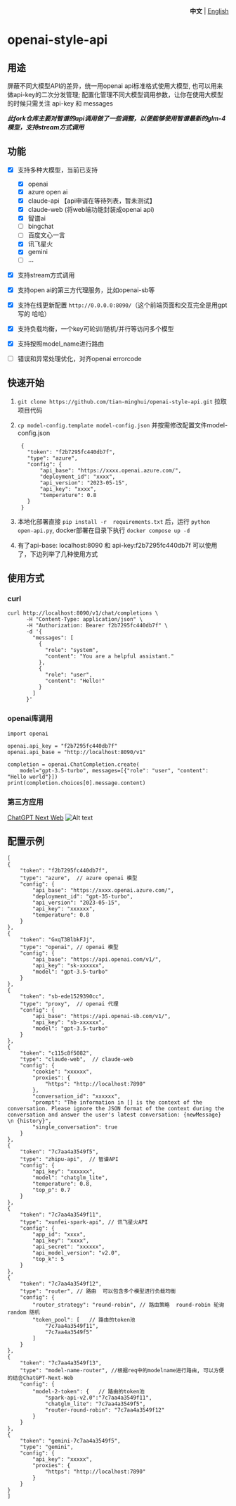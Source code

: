 <p align="right">
   <strong>中文</strong> | <a href="./README_EN.md">English</a>
</p>

# openai-style-api

## 用途
屏蔽不同大模型API的差异，统一用openai api标准格式使用大模型, 也可以用来做api-key的二次分发管理; 配置化管理不同大模型调用参数，让你在使用大模型的时候只需关注 api-key 和 messages

 ***此fork仓库主要对智谱的api调用做了一些调整，以便能够使用智谱最新的glm-4模型，支持stream方式调用***
## 功能

- [x] 支持多种大模型，当前已支持
  - [x] openai
  - [x] azure open ai
  - [x] claude-api 【api申请在等待列表，暂未测试】
  - [x] claude-web (将web端功能封装成openai api)
  - [x] 智谱ai
  - [ ] bingchat
  - [ ] 百度文心一言
  - [x] 讯飞星火
  - [x] gemini
  - [ ] ...
- [x] 支持stream方式调用
- [x] 支持open ai的第三方代理服务，比如openai-sb等
- [x] 支持在线更新配置 `http://0.0.0.0:8090/`（这个前端页面和交互完全是用gpt写的 哈哈）
- [x] 支持负载均衡，一个key可轮训/随机/并行等访问多个模型
- [x] 支持按照model_name进行路由
- [ ] 错误和异常处理优化，对齐openai errorcode


## 快速开始

1. `git clone https://github.com/tian-minghui/openai-style-api.git` 拉取项目代码
2. `cp model-config.template model-config.json`  并按需修改配置文件model-config.json
 
        {
          "token": "f2b7295fc440db7f",
          "type": "azure",
          "config": {
              "api_base": "https://xxxx.openai.azure.com/",
              "deployment_id": "xxxx",
              "api_version": "2023-05-15",
              "api_key": "xxxx",
              "temperature": 0.8
          }
        }

4. 本地化部署直接 `pip install -r  requirements.txt` 后，运行 `python open-api.py`,  docker部署在目录下执行 `docker compose up -d`
5. 有了api-base: localhost:8090 和 api-key:f2b7295fc440db7f 可以使用了，下边列举了几种使用方式

## 使用方式

### curl

    curl http://localhost:8090/v1/chat/completions \
          -H "Content-Type: application/json" \
          -H "Authorization: Bearer f2b7295fc440db7f" \
          -d '{
            "messages": [
              {
                "role": "system",
                "content": "You are a helpful assistant."
              },
              {
                "role": "user",
                "content": "Hello!"
              }
            ]
          }'

### openai库调用

    import openai

    openai.api_key = "f2b7295fc440db7f"
    openai.api_base = "http://localhost:8090/v1"

    completion = openai.ChatCompletion.create(
        model="gpt-3.5-turbo", messages=[{"role": "user", "content": "Hello world"}])
    print(completion.choices[0].message.content)

### 第三方应用

[ChatGPT Next Web](https://github.com/Yidadaa/ChatGPT-Next-Web)
![Alt text](img/image.png)

## 配置示例
    [
    {
        "token": "f2b7295fc440db7f",
        "type": "azure",  // azure openai 模型
        "config": {
            "api_base": "https://xxxx.openai.azure.com/",
            "deployment_id": "gpt-35-turbo",
            "api_version": "2023-05-15",
            "api_key": "xxxxxx",
            "temperature": 0.8
        }
    },
    {
        "token": "GxqT3BlbkFJj",
        "type": "openai", // openai 模型
        "config": {
            "api_base": "https://api.openai.com/v1/",
            "api_key": "sk-xxxxxx",
            "model": "gpt-3.5-turbo"
        }
    },
    {
        "token": "sb-ede1529390cc",
        "type": "proxy",  // openai 代理 
        "config": {
            "api_base": "https://api.openai-sb.com/v1/",
            "api_key": "sb-xxxxxx",
            "model": "gpt-3.5-turbo"
        }
    },
    {
        "token": "c115c8f5082",
        "type": "claude-web",  // claude-web 
        "config": {
            "cookie": "xxxxxx",
            "proxies": {
                "https": "http://localhost:7890"
            },
            "conversation_id": "xxxxxx",
            "prompt": "The information in [] is the context of the conversation. Please ignore the JSON format of the context during the conversation and answer the user's latest conversation: {newMessage} \n {history}",
            "single_conversation": true
        }
    },
    {
        "token": "7c7aa4a3549f5",
        "type": "zhipu-api",  // 智谱API
        "config": {
            "api_key": "xxxxxx",
            "model": "chatglm_lite",
            "temperature": 0.8,
            "top_p": 0.7
        }
    },
    {
        "token": "7c7aa4a3549f11",
        "type": "xunfei-spark-api", // 讯飞星火API
        "config": {
            "app_id": "xxxx",
            "api_key": "xxxx",
            "api_secret": "xxxxxx",
            "api_model_version": "v2.0",
            "top_k": 5
        }
    },
    {
        "token": "7c7aa4a3549f12",
        "type": "router", // 路由  可以包含多个模型进行负载均衡
        "config": {
            "router_strategy": "round-robin", // 路由策略  round-robin 轮询   random 随机
            "token_pool": [   // 路由的token池
                "7c7aa4a3549f11",
                "7c7aa4a3549f5"
            ]
        }
    },
    {
        "token": "7c7aa4a3549f13",
        "type": "model-name-router", //根据req中的modelname进行路由, 可以方便的结合ChatGPT-Next-Web
        "config": {
            "model-2-token": {   // 路由的token池
                "spark-api-v2.0":"7c7aa4a3549f11",
                "chatglm_lite": "7c7aa4a3549f5",
                "router-round-robin": "7c7aa4a3549f12"
            }
        }
    },
    {
        "token": "gemini-7c7aa4a3549f5",
        "type": "gemini",
        "config": {
            "api_key": "xxxxx",
            "proxies": {
                "https": "http://localhost:7890"
            }
        }
    }
    ]
